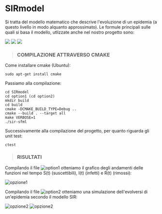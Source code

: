 # SIRmodel
Si tratta del modello matematico che descrive l'evoluzione di un epidemia (a questo livello in modo alquanto approssimato).
Le formule principali sulle quali si basa il modello, utlizzate anche nel nostro progetto sono:

<img src="https://render.githubusercontent.com/render/math?math=S_i = S_{i - 1} - \beta I_{i - 1}S_{i - 1}">

<img src="https://render.githubusercontent.com/render/math?math=I_i = I_{i - 1} \plus \beta I_{i - 1}S_{i - 1} - \gamma I_{i - 1}">

<img src="https://render.githubusercontent.com/render/math?math=R_i = R_{i - 1} + \gamma I_{i - 1}">

> ### COMPILAZIONE ATTRAVERSO CMAKE

Come installare cmake (Ubuntu):
```
sudo apt-get install cmake
```
Passiamo alla compilazione:
```
cd SIRmodel
cd option1 (cd option2)
mkdir build
cd build
cmake -DCMAKE_BUILD_TYPE=Debug ..
cmake --build . --target all
make VERBOSE=1
./sir-sfml
```
Successivamente alla compilazione del progetto, per quanto riguarda gli unit test:
```
ctest
```

> ### RISULTATI
Compilando il file ![option1](https://github.com/samuelelanzi/SIRmodel/blob/master/option1) otteniamo il grafico degli andamenti delle funzioni nel tempo S(t) (suscettibili), I(t) (infetti) e R(t) (rimossi):

![opzione1](https://github.com/samuelelanzi/SIRmodel/blob/master/option1/sir.png)

Compilando il file ![option2](https://github.com/samuelelanzi/SIRmodel/blob/master/option2) otteniamo una simulazione dell'evolversi di un'epidemia secondo il modello SIR:

![opzione2](https://github.com/samuelelanzi/SIRmodel/blob/master/tex/images/Figura_3.png)
![opzione2](https://github.com/samuelelanzi/SIRmodel/blob/master/tex/images/Figura_4.png)


